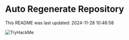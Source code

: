 # Auto Regenerate Repository

This README was last updated: 2024-11-28 10:46:58

 ![TryHackMe](https://tryhackme.com/badge/533634)